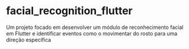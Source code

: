 # facial_recognition_flutter
Um projeto focado em desenvolver um módulo de reconhecimento facial em Flutter e identificar eventos como o movimentar do rosto para uma direção específica
